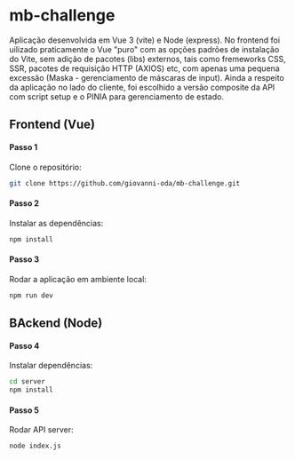 # mb-challenge

Aplicação desenvolvida em Vue 3 (vite) e Node (express). No frontend foi uilizado praticamente o Vue "puro" com as opções padrões de instalação do Vite, sem adição de pacotes (libs) externos, tais como fremeworks CSS, SSR, pacotes de requisição HTTP (AXIOS) etc, com apenas uma pequena excessão (Maska - gerenciamento de máscaras de input). Ainda a respeito da aplicação no lado do cliente, foi escolhido a versão composite da API com script setup e o PINIA para gerenciamento de estado.

## Frontend (Vue)

#### Passo 1

Clone o repositório:

```sh
git clone https://github.com/giovanni-oda/mb-challenge.git
```

#### Passo 2

Instalar as dependências:

```sh
npm install
```

#### Passo 3

Rodar a aplicação em ambiente local:

```sh
npm run dev
```

## BAckend (Node)

#### Passo 4

Instalar dependências:

```sh
cd server
npm install
```

#### Passo 5

Rodar API server:

```sh
node index.js
```
